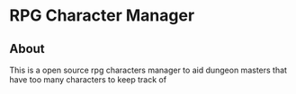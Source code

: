 # RPG Character Manager
## About
This is a open source rpg characters manager to aid dungeon masters that have too many characters to keep track of